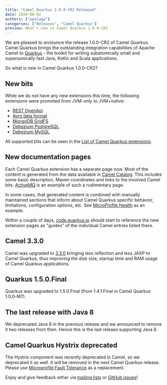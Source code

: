 ```yaml
---
title: "Camel Quarkus 1.0.0-CR2 Released"
date: 2020-06-02
authors: ["ppalaga"]
categories: ["Releases", "Camel Quarkus"]
preview: What's new in Camel Quarkus 1.0.0-CR2
---
```


We are pleased to announce the release 1.0.0-CR2 of Camel Quarkus. Camel Quarkus brings the outstanding integration
capabilities of Apache Camel to [Quarkus](https://quarkus.io/) - the toolkit for writing subatomically small and
supersonically fast Java, Kotlin and Scala applications.

So what is new in Camel Quarkus 1.0.0-CR2?

## New bits

While we do not have any new extensions this time, the following extensions were promoted from JVM-only to JVM+native:

* [REST OpenApi](/camel-quarkus/latest/reference/extensions/rest-openapi.html)
* [Avro data format](/camel-quarkus/latest/reference/extensions/avro.html)
* [MongoDB GridFS](/camel-quarkus/latest/reference/extensions/mongodb-gridfs.html)
* [Debezium PostgreSQL](/camel-quarkus/latest/reference/extensions/debezium-mysql.html)
* [Debezium MySQL](/camel-quarkus/latest/reference/extensions/debezium-mysql.html)

All supported bits can be seen in the [List of Camel Quarkus extensions](/camel-quarkus/latest/reference/index.html).

## New documentation pages

Each Camel Quarkus extension has a separate page now. Most of the content is generated from the data available in
[Camel Catalog](/manual/latest/camel-catalog.html). This includes some basic description, Maven
coordinates and links to the involved Camel bits.
[ActiveMQ](/camel-quarkus/latest/reference/extensions/activemq.html) is an example of such a rudimentary
page.

In some cases, that generated content is combined with manually maintained sections that inform about Camel
Quarkus specific behavior, limitations, configuration options, etc. See [MicroProfile Health](/camel-quarkus/latest/reference/extensions/microprofile-health.html) as an example.

Within a couple of days, [code.quarkus.io](https://code.quarkus.io/) should start to reference the new extension pages
as "guides" of the individual Camel entries listed there.

## Camel 3.3.0

Camel was upgraded to [3.3.0](/blog/2020/05/Camel33-Whatsnew/) bringing less reflection and less JAXP to
Camel Quarkus, thus improving the disk size, startup time and RAM usage of Camel Quarkus applications.

## Quarkus 1.5.0.Final

Quarkus was upgraded to 1.5.0.Final (from 1.4.1.Final in Camel Quarkus 1.0.0-M7).

## The last release with Java 8

We deprecated Java 8 in the previous release and we announced to remove it two releases from then. Hence this is
the last release supporting Java 8.

## Camel Quarkus Hystrix deprecated

The Hystrix component was recently deprecated in Camel, so we deprecated it as well. It will be removed in the next
Camel Quarkus release. Please use
[Microprofile Fault Tolerance](/camel-quarkus/latest/reference/extensions/microprofile-fault-tolerance.html)
as a replacement.

Enjoy and give feedback either via [mailing lists](/community/mailing-list/)
or [GitHub issues](https://github.com/apache/camel-quarkus/issues)!
